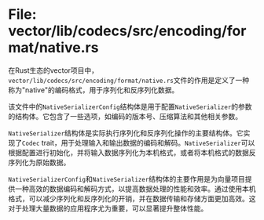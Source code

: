 # File: vector/lib/codecs/src/encoding/format/native.rs

在Rust生态的vector项目中，`vector/lib/codecs/src/encoding/format/native.rs`文件的作用是定义了一种称为"native"的编码格式，用于序列化和反序列化数据。

该文件中的`NativeSerializerConfig`结构体是用于配置`NativeSerializer`的参数的结构体。它包含了一些选项，如编码的版本号、压缩算法和其他相关参数。

`NativeSerializer`结构体是实际执行序列化和反序列化操作的主要结构体。它实现了`Codec` trait，用于处理输入和输出数据的编码和解码。`NativeSerializer`可以根据配置进行初始化，并将输入数据序列化为本机格式，或者将本机格式的数据反序列化为原始数据。

`NativeSerializerConfig`和`NativeSerializer`结构体的主要作用是为向量项目提供一种高效的数据编码和解码方式，以提高数据处理的性能和效率。通过使用本机格式，可以减少序列化和反序列化的开销，并在数据传输和存储方面更加高效。这对于处理大量数据的应用程序尤为重要，可以显著提升整体性能。

